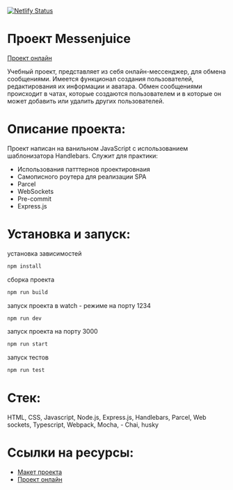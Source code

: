 [![Netlify Status](https://api.netlify.com/api/v1/badges/4d3dc214-d8ca-498d-aa2c-48461432232f/deploy-status)](https://app.netlify.com/sites/messenjuice/deploys)

# Проект Messenjuice
[Проект онлайн]

Учебный проект, представляет из себя онлайн-мессенджер, для обмена сообщениями. 
Имеется функционал создания пользователей, редактирования их информации и аватара. 
Обмен сообщениями происходит в чатах, которые создаются пользователем и в которые он может добавить или удалить других пользователей.

# Описание проекта:

Проект написан на ванильном JavaScript с использованием шаблонизатора Handlebars.
Служит для практики:
- Использования патттернов проектировнаия
- Самописного роутера для реализации SPA
- Parcel
- WebSockets
- Pre-commit
- Express.js

# Установка и запуск:

установка зависимостей

```sh
npm install
```

сборка проекта

```sh
npm run build
```

запуск проекта в watch - режиме на порту 1234

```sh
npm run dev
```

запуск проекта на порту 3000

```sh
npm run start
```

запуск тестов

```sh
npm run test
```

# Стек:

HTML, CSS, Javascript, Node.js, Express.js, Handlebars, Parcel, Web sockets, Typescript, Webpack, Mocha, - Chai, husky

# Ссылки на ресурсы:

- [Макет проекта]
- [Проект онлайн]

[макет проекта]: https://www.figma.com/file/z5OFT5iabuAW49OTRV1MqC/MY_CHAT_SPRINT_1?node-id=35447-2&t=WxBaDd2pMJJvdNQg-0
[Проект онлайн]: https://messenjuice.netlify.app
